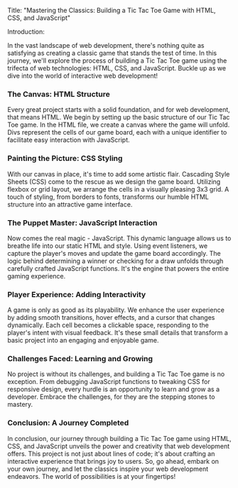 
Title: "Mastering the Classics: Building a Tic Tac Toe Game with HTML, CSS, and JavaScript"

Introduction:

In the vast landscape of web development, there's nothing quite as satisfying as creating a classic game that stands the test of time. In this journey, we'll explore the process of building a Tic Tac Toe game using the trifecta of web technologies: HTML, CSS, and JavaScript. Buckle up as we dive into the world of interactive web development!

### The Canvas: HTML Structure

Every great project starts with a solid foundation, and for web development, that means HTML. We begin by setting up the basic structure of our Tic Tac Toe game. In the HTML file, we create a canvas where the game will unfold. Divs represent the cells of our game board, each with a unique identifier to facilitate easy interaction with JavaScript.

### Painting the Picture: CSS Styling

With our canvas in place, it's time to add some artistic flair. Cascading Style Sheets (CSS) come to the rescue as we design the game board. Utilizing flexbox or grid layout, we arrange the cells in a visually pleasing 3x3 grid. A touch of styling, from borders to fonts, transforms our humble HTML structure into an attractive game interface.

### The Puppet Master: JavaScript Interaction

Now comes the real magic - JavaScript. This dynamic language allows us to breathe life into our static HTML and style. Using event listeners, we capture the player's moves and update the game board accordingly. The logic behind determining a winner or checking for a draw unfolds through carefully crafted JavaScript functions. It's the engine that powers the entire gaming experience.

### Player Experience: Adding Interactivity

A game is only as good as its playability. We enhance the user experience by adding smooth transitions, hover effects, and a cursor that changes dynamically. Each cell becomes a clickable space, responding to the player's intent with visual feedback. It's these small details that transform a basic project into an engaging and enjoyable game.

### Challenges Faced: Learning and Growing

No project is without its challenges, and building a Tic Tac Toe game is no exception. From debugging JavaScript functions to tweaking CSS for responsive design, every hurdle is an opportunity to learn and grow as a developer. Embrace the challenges, for they are the stepping stones to mastery.

### Conclusion: A Journey Completed

In conclusion, our journey through building a Tic Tac Toe game using HTML, CSS, and JavaScript unveils the power and creativity that web development offers. This project is not just about lines of code; it's about crafting an interactive experience that brings joy to users. So, go ahead, embark on your own journey, and let the classics inspire your web development endeavors. The world of possibilities is at your fingertips!
